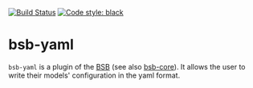 [![Build Status](https://github.com/dbbs-lab/bsb-yaml/actions/workflows/main.yml/badge.svg)](https://github.com/dbbs-lab/bsb-yaml/actions/workflows/main.yml)
[![Code style: black](https://img.shields.io/badge/code%20style-black-000000.svg)](https://github.com/psf/black)

# bsb-yaml

`bsb-yaml` is a plugin of the [BSB](https://github.com/dbbs-lab/bsb) (see also 
[bsb-core](https://github.com/dbbs-lab/bsb-core)). 
It allows the user to write their models' configuration in the yaml format.
